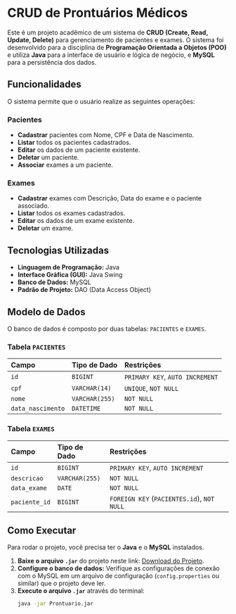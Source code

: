 # CRUD de Prontuários Médicos

Este é um projeto acadêmico de um sistema de **CRUD (Create, Read, Update, Delete)** para gerenciamento de pacientes e exames. O sistema foi desenvolvido para a disciplina de **Programação Orientada a Objetos (POO)** e utiliza **Java** para a interface de usuário e lógica de negócio, e **MySQL** para a persistência dos dados.

## Funcionalidades

O sistema permite que o usuário realize as seguintes operações:

### Pacientes

  * **Cadastrar** pacientes com Nome, CPF e Data de Nascimento.
  * **Listar** todos os pacientes cadastrados.
  * **Editar** os dados de um paciente existente.
  * **Deletar** um paciente.
  * **Associar** exames a um paciente.

### Exames

  * **Cadastrar** exames com Descrição, Data do exame e o paciente associado.
  * **Listar** todos os exames cadastrados.
  * **Editar** os dados de um exame existente.
  * **Deletar** um exame.

## Tecnologias Utilizadas

  * **Linguagem de Programação:** Java
  * **Interface Gráfica (GUI):** Java Swing
  * **Banco de Dados:** MySQL
  * **Padrão de Projeto:** DAO (Data Access Object)

## Modelo de Dados

O banco de dados é composto por duas tabelas: `PACIENTES` e `EXAMES`.

### Tabela `PACIENTES`

| Campo | Tipo de Dado | Restrições |
| :--- | :--- | :--- |
| `id` | `BIGINT` | `PRIMARY KEY`, `AUTO INCREMENT` |
| `cpf` | `VARCHAR(14)` | `UNIQUE`, `NOT NULL` |
| `nome` | `VARCHAR(255)` | `NOT NULL` |
| `data_nascimento` | `DATETIME` | `NOT NULL` |

### Tabela `EXAMES`

| Campo | Tipo de Dado | Restrições |
| :--- | :--- | :--- |
| `id` | `BIGINT` | `PRIMARY KEY`, `AUTO INCREMENT` |
| `descricao` | `VARCHAR(255)` | `NOT NULL` |
| `data_exame` | `DATE` | `NOT NULL` |
| `paciente_id` | `BIGINT` | `FOREIGN KEY` (`PACIENTES.id`), `NOT NULL` |

## Como Executar

Para rodar o projeto, você precisa ter o **Java** e o **MySQL** instalados.

1.  **Baixe o arquivo `.jar`** do projeto neste link: [Download do Projeto](https://drive.google.com/drive/folders/1aNrcBuIQI0V4pr3eNylN04yKAWpCYoxZ?usp=sharing).
2.  **Configure o banco de dados:** Verifique as configurações de conexão com o MySQL em um arquivo de configuração (`config.properties` ou similar) que o projeto deve ler.
3.  **Execute o arquivo `.jar`** através do terminal:
    ```bash
    java -jar Prontuario.jar
    ```
